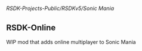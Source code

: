 ###### RSDK-Projects-Public/RSDKv5/Sonic Mania
## RSDK-Online

WIP mod that adds online multiplayer to Sonic Mania